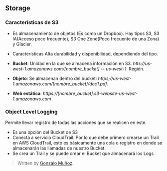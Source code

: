 ## Storage

### Características de S3

- Es almacenamiento de objetos (Es como un Dropbox). Hay tipos S3, S3 IA(Acceso poco frecuente), S3 One Zone(Poco frecuente de una Zona) y Glacier.
- Características Alta durabilidad y disponibilidad, dependiendo del tipo.
- **Bucket**: Unidad en la que se almacena información en S3. *htts://us-west-1.amazonaws.com/[nombre_bucket]*
-- *us-west-1*: Región.

- **Objeto**: Se almacenan dentro del bucket: *https;//us-west-1.amazonaws.com/[nombre_bucket]/doc1.pdf*.
- **Web estática**: *https://[nombre_bucket].s3-website-us-west-1.amazonaws.com*

### Object Level Logging 

Permite llevar registro de todas las acciones que se realicen en este. 

- Es una opción del Bucket de S3
- Conecta a servicio CloudTrail. Por lo que debe primero crearse un Trail en AWS CloudTrail, esto es básicamente una cola o registro en donde se almacenarán las llamadas de nuestro Bucket.
- Se crea un Trail y se puede crear el Bucket que almacenará los Logs


> Written by [Gonzalo Muñoz]().
<!--stackedit_data:
eyJoaXN0b3J5IjpbLTE5NDg1MzA1NTIsMTAyODQ4NjEyXX0=
-->